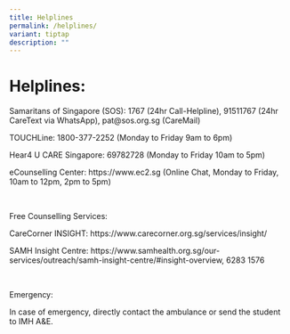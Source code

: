 ```yaml
---
title: Helplines
permalink: /helplines/
variant: tiptap
description: ""
---
```

<h1><strong>Helplines:</strong></h1>
<p>Samaritans of Singapore (SOS): 1767 (24hr Call-Helpline), 91511767 (24hr
CareText via WhatsApp), <a rel="noopener noreferrer nofollow" target="_blank">pat@sos.org.sg</a> (CareMail)</p>
<p>TOUCHLine: 1800-377-2252 (Monday to Friday 9am to 6pm)</p>
<p>Hear4 U CARE Singapore: 69782728 (Monday to Friday 10am to 5pm)</p>
<p>eCounselling Center: <a rel="noopener noreferrer nofollow" target="_blank">https://www.ec2.sg</a> (Online
Chat, Monday to Friday, 10am to 12pm, 2pm to 5pm)</p>
<p>&nbsp;</p>
<p>Free Counselling Services:</p>
<p>CareCorner INSIGHT: <a rel="noopener noreferrer nofollow" target="_blank">https://www.carecorner.org.sg/services/insight/</a>
</p>
<p>SAMH Insight Centre: <a rel="noopener noreferrer nofollow" target="_blank">https://www.samhealth.org.sg/our-services/outreach/samh-insight-centre/#insight-overview</a>,
6283 1576</p>
<p>&nbsp;</p>
<p>Emergency:</p>
<p>In case of emergency, directly contact the ambulance or send the student
to IMH A&amp;E.</p>